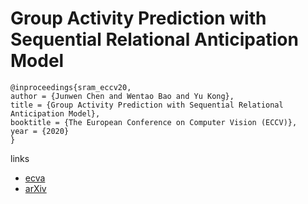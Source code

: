 # Group Activity Prediction with Sequential Relational Anticipation Model

```
@inproceedings{sram_eccv20,
author = {Junwen Chen and Wentao Bao and Yu Kong},
title = {Group Activity Prediction with Sequential Relational Anticipation Model},
booktitle = {The European Conference on Computer Vision (ECCV)},
year = {2020}
}
```

links
- [ecva](http://www.ecva.net/papers/eccv_2020/papers_ECCV/papers/123660579.pdf)
- [arXiv](https://arxiv.org/abs/2008.02441)
